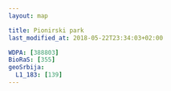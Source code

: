 ```yaml
---
layout: map

title: Pionirski park
last_modified_at: 2018-05-22T23:34:03+02:00

WDPA: [388803]
BioRaS: [355]
geoSrbija:
  L1_183: [139]
---
```

